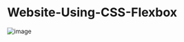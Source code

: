 # Website-Using-CSS-Flexbox

![image](https://github.com/Sumit92Mandal/Website-Using-CSS-Flexbox/assets/65815932/70a4059d-7c8c-41ed-b614-3ae9f9405b75)
